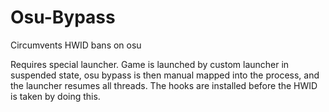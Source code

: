 # Osu-Bypass
Circumvents HWID bans on osu

Requires special launcher. Game is launched by custom launcher in suspended state, osu bypass is then manual mapped into the process, and the launcher resumes all threads. The hooks are installed before the HWID is taken by doing this.
